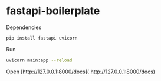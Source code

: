 # fastapi-boilerplate
 
Dependencies

```bash
pip install fastapi uvicorn
```

Run

```bash
uvicorn main:app --reload
```

Open
[http://127.0.0.1:8000/docs]( http://127.0.0.1:8000/docs)